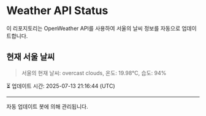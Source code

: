 
# Weather API Status

이 리포지토리는 OpenWeather API를 사용하여 서울의 날씨 정보를 자동으로 업데이트합니다.

## 현재 서울 날씨
> 서울의 현재 날씨: overcast clouds, 온도: 19.98°C, 습도: 94%

⏳ 업데이트 시간: 2025-07-13 21:16:44 (UTC)

---
자동 업데이트 봇에 의해 관리됩니다.
